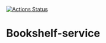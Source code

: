 [![Actions Status](https://github.com/boosky-microservices/bookshelf-service/workflows/deploy/badge.svg)](https://github.com/boosky-microservices/bookshelf-service/actions)
# Bookshelf-service
